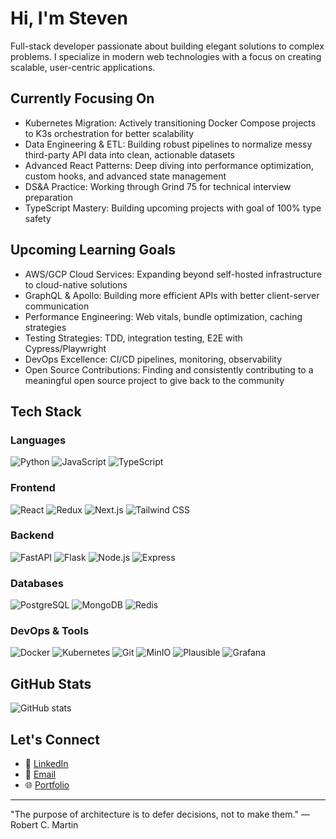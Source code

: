 # Hi, I'm Steven
Full-stack developer passionate about building elegant solutions to complex problems. I specialize in modern web technologies with a focus on creating scalable, user-centric applications.
## Currently Focusing On
- Kubernetes Migration: Actively transitioning Docker Compose projects to K3s orchestration for better scalability
- Data Engineering & ETL: Building robust pipelines to normalize messy third-party API data into clean, actionable datasets
- Advanced React Patterns: Deep diving into performance optimization, custom hooks, and advanced state management
- DS&A Practice: Working through Grind 75 for technical interview preparation
- TypeScript Mastery: Building upcoming projects with goal of 100% type safety
## Upcoming Learning Goals
- AWS/GCP Cloud Services: Expanding beyond self-hosted infrastructure to cloud-native solutions
- GraphQL & Apollo: Building more efficient APIs with better client-server communication
- Performance Engineering: Web vitals, bundle optimization, caching strategies
- Testing Strategies: TDD, integration testing, E2E with Cypress/Playwright
- DevOps Excellence: CI/CD pipelines, monitoring, observability
- Open Source Contributions: Finding and consistently contributing to a meaningful open source project to give back to the community
## Tech Stack
### Languages
![Python](https://img.shields.io/badge/Python-3776AB?style=for-the-badge&logo=python&logoColor=white)
![JavaScript](https://img.shields.io/badge/JavaScript-F7DF1E?style=for-the-badge&logo=javascript&logoColor=black)
![TypeScript](https://img.shields.io/badge/TypeScript-007ACC?style=for-the-badge&logo=typescript&logoColor=white)
### Frontend
![React](https://img.shields.io/badge/React-20232A?style=for-the-badge&logo=react&logoColor=61DAFB)
![Redux](https://img.shields.io/badge/Redux-593D88?style=for-the-badge&logo=redux&logoColor=white)
![Next.js](https://img.shields.io/badge/Next.js-000000?style=for-the-badge&logo=next.js&logoColor=white)
![Tailwind CSS](https://img.shields.io/badge/Tailwind_CSS-38B2AC?style=for-the-badge&logo=tailwind-css&logoColor=white)
### Backend
![FastAPI](https://img.shields.io/badge/FastAPI-009688?style=for-the-badge&logo=fastapi&logoColor=white)
![Flask](https://img.shields.io/badge/Flask-000000?style=for-the-badge&logo=flask&logoColor=white)
![Node.js](https://img.shields.io/badge/Node.js-43853D?style=for-the-badge&logo=node.js&logoColor=white)
![Express](https://img.shields.io/badge/Express-404D59?style=for-the-badge&logo=express&logoColor=white)
### Databases
![PostgreSQL](https://img.shields.io/badge/PostgreSQL-316192?style=for-the-badge&logo=postgresql&logoColor=white)
![MongoDB](https://img.shields.io/badge/MongoDB-4EA94B?style=for-the-badge&logo=mongodb&logoColor=white)
![Redis](https://img.shields.io/badge/Redis-DD0031?style=for-the-badge&logo=redis&logoColor=white)
### DevOps & Tools
![Docker](https://img.shields.io/badge/Docker-2496ED?style=for-the-badge&logo=docker&logoColor=white)
![Kubernetes](https://img.shields.io/badge/Kubernetes-326CE5?style=for-the-badge&logo=kubernetes&logoColor=white)
![Git](https://img.shields.io/badge/Git-F05032?style=for-the-badge&logo=git&logoColor=white)
![MinIO](https://img.shields.io/badge/MinIO-FF5733?style=for-the-badge&logo=minio&logoColor=white)
![Plausible](https://img.shields.io/badge/Plausible-5850EC?style=for-the-badge&logo=plausibleanalytics&logoColor=white)
![Grafana](https://img.shields.io/badge/Grafana-F46800?style=for-the-badge&logo=grafana&logoColor=white)
## GitHub Stats
![GitHub stats](https://github-readme-stats.vercel.app/api?username=thesubtleties&show_icons=true&theme=dark&hide_rank=true)
## Let's Connect
- 💼 [LinkedIn](https://www.linkedin.com/in/stevenglab/)
- 📧 [Email](mailto:steven@sbtl.dev)
- 🌐 [Portfolio](https://sbtl.dev)
---
"The purpose of architecture is to defer decisions, not to make them." — Robert C. Martin
